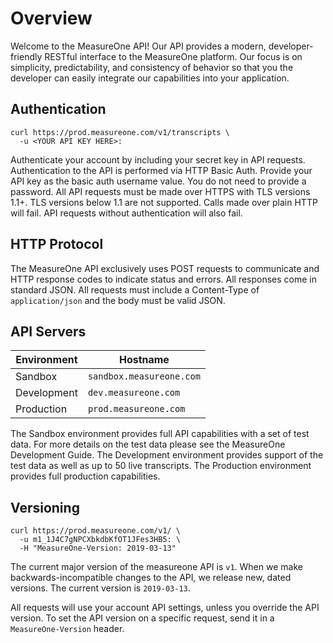 # Overview

Welcome to the MeasureOne API!   Our API provides a modern, developer-friendly RESTful interface to the MeasureOne platform.   Our focus is on simplicity, predictability, and consistency of behavior so that you the developer can easily integrate our capabilities into your application.     


## Authentication
```shell 
curl https://prod.measureone.com/v1/transcripts \
  -u <YOUR API KEY HERE>:
```

Authenticate your account by including your secret key in API requests.  Authentication to the API is performed via HTTP Basic Auth. Provide your API key as the basic auth username value. You do not need to provide a password.  All API requests must be made over HTTPS with TLS versions 1.1+.  TLS versions below 1.1 are not supported.   Calls made over plain HTTP will fail. API requests without authentication will also fail.


## HTTP Protocol
The MeasureOne API exclusively uses POST requests to communicate and HTTP response codes to indicate status and errors. All responses come in standard JSON. All requests must include a Content-Type of `application/json` and the body must be valid JSON.

## API Servers
Environment | Hostname 
---------| ------------------------------- 
Sandbox | `sandbox.measureone.com` 
Development | `dev.measureone.com` 
Production | `prod.measureone.com` 

The Sandbox environment provides full API capabilities with a set of test data.   For more details on the test data please see the MeasureOne Development Guide.   The Development environment provides support of the test data as well as up to 50 live transcripts.   The Production environment provides full production capabilities.


## Versioning
```shell
curl https://prod.measureone.com/v1/ \
  -u m1_1J4C7gNPCXbkdbKfOT1JFes3HB5: \
  -H "MeasureOne-Version: 2019-03-13"
```
The current major version of the measureone API is `v1`.   When we make backwards-incompatible changes to the API, we release new, dated versions. The current version is `2019-03-13`.    

All requests will use your account API settings, unless you override the API version.   To set the API version on a specific request, send it in a `MeasureOne-Version` header.


